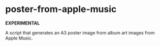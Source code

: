 # poster-from-apple-music

**EXPERIMENTAL**

A script that generates an A3 poster image from album art images from Apple Music.
